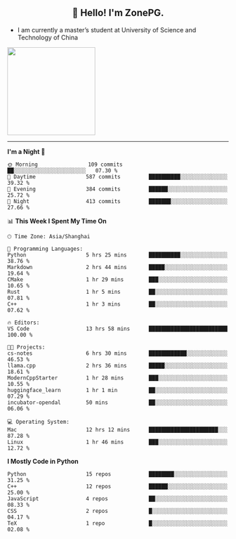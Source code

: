 <h2 align="center">👋 Hello! I'm ZonePG.</h2>

- I am currently a master’s student at University of Science and Technology of China

<img height=200 align="center" src="https://github-readme-stats.vercel.app/api?username=zonepg" />

-------

<!--START_SECTION:waka-->
**I'm a Night 🦉** 

```text
🌞 Morning                109 commits         ██░░░░░░░░░░░░░░░░░░░░░░░   07.30 % 
🌆 Daytime                587 commits         ██████████░░░░░░░░░░░░░░░   39.32 % 
🌃 Evening                384 commits         ██████░░░░░░░░░░░░░░░░░░░   25.72 % 
🌙 Night                  413 commits         ███████░░░░░░░░░░░░░░░░░░   27.66 % 
```


📊 **This Week I Spent My Time On** 

```text
🕑︎ Time Zone: Asia/Shanghai

💬 Programming Languages: 
Python                   5 hrs 25 mins       ██████████░░░░░░░░░░░░░░░   38.76 % 
Markdown                 2 hrs 44 mins       █████░░░░░░░░░░░░░░░░░░░░   19.64 % 
CMake                    1 hr 29 mins        ███░░░░░░░░░░░░░░░░░░░░░░   10.65 % 
Rust                     1 hr 5 mins         ██░░░░░░░░░░░░░░░░░░░░░░░   07.81 % 
C++                      1 hr 3 mins         ██░░░░░░░░░░░░░░░░░░░░░░░   07.62 % 

🔥 Editors: 
VS Code                  13 hrs 58 mins      █████████████████████████   100.00 % 

🐱‍💻 Projects: 
cs-notes                 6 hrs 30 mins       ████████████░░░░░░░░░░░░░   46.53 % 
llama.cpp                2 hrs 36 mins       █████░░░░░░░░░░░░░░░░░░░░   18.61 % 
ModernCppStarter         1 hr 28 mins        ███░░░░░░░░░░░░░░░░░░░░░░   10.55 % 
huggingface_learn        1 hr 1 min          ██░░░░░░░░░░░░░░░░░░░░░░░   07.29 % 
incubator-opendal        50 mins             ██░░░░░░░░░░░░░░░░░░░░░░░   06.06 % 

💻 Operating System: 
Mac                      12 hrs 12 mins      ██████████████████████░░░   87.28 % 
Linux                    1 hr 46 mins        ███░░░░░░░░░░░░░░░░░░░░░░   12.72 % 
```

**I Mostly Code in Python** 

```text
Python                   15 repos            ████████░░░░░░░░░░░░░░░░░   31.25 % 
C++                      12 repos            ██████░░░░░░░░░░░░░░░░░░░   25.00 % 
JavaScript               4 repos             ██░░░░░░░░░░░░░░░░░░░░░░░   08.33 % 
CSS                      2 repos             █░░░░░░░░░░░░░░░░░░░░░░░░   04.17 % 
TeX                      1 repo              █░░░░░░░░░░░░░░░░░░░░░░░░   02.08 % 
```




<!--END_SECTION:waka-->
